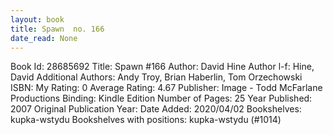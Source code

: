 ```yaml
---
layout: book
title: Spawn  no. 166
date_read: None
---
```


Book Id: 28685692
Title: Spawn #166
Author: David Hine
Author l-f: Hine, David
Additional Authors: Andy Troy, Brian Haberlin, Tom Orzechowski
ISBN: 
My Rating: 0
Average Rating: 4.67
Publisher: Image - Todd McFarlane Productions
Binding: Kindle Edition
Number of Pages: 25
Year Published: 2007
Original Publication Year: 
Date Added: 2020/04/02
Bookshelves: kupka-wstydu
Bookshelves with positions: kupka-wstydu (#1014)

